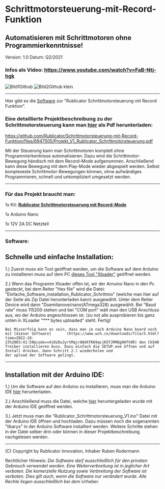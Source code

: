 # Schrittmotorsteuerung-mit-Record-Funktion

## Automatisieren mit Schrittmotoren ohne Programmierkenntnisse!

Version: 1.0 
Datum: Q2/2021

### Infos als Video: https://www.youtube.com/watch?v=FaB-Ntj-hgk

![Bild1Github](https://user-images.githubusercontent.com/88074525/128541693-08dbbe73-fd18-4f83-a0e8-5ca66fbf0264.png)
![Bild2Github klein](https://user-images.githubusercontent.com/88074525/128542330-0e08cf18-ec22-4a1b-a347-cdd9624a0e67.png)
***

Hier gibt es die [Software](https://github.com/Rublicator/Schrittmotorsteuerung-mit-Record-Funktion/archive/refs/heads/main.zip) zur "Rublicator Schrittmotorsteuerung mit Record Funktion".

### Eine detaillierte Projektbeschreibung zu der Schrittmotorsteuerung kann man [**hier**](https://github.com/Rublicator/Schrittmotorsteuerung-mit-Record-Funktion/files/6947505/Projekt_V1_Rublicator_Schrittmotorsteuerung.pdf) als Pdf herunterladen:
https://github.com/Rublicator/Schrittmotorsteuerung-mit-Record-Funktion/files/6947505/Projekt_V1_Rublicator_Schrittmotorsteuerung.pdf

Mit der Steuerung kann man Schrittmotoren komplett ohne Programmierkentnisse automatisieren.
Dazu wird die Schrittmotor-Bewegung händisch mit dem Record-Mode aufgenommen. Anschließend kann diese Bewegung mit dem Play-Mode wieder abgespielt werden. Selbst komplexeste Schrittmotor-Bewegungen können, ohne aufwändiges Programmieren, schnell und unkompliziert umgesetzt werden.

***
### Für das Projekt braucht man:
1x Kit: [**Rublicator Schrittmotorsteuerung mit Record-Mode**](https://getmakerstuff.de/Kit-Rublicator-Schrittmotorsteuerung-mit-Record-Mode/a76983472_u16002/)

1x Arduino Nano

1x 12V 2A DC Netzteil

***
### Software:

## Schnelle und einfache Installation:

1.) Zuerst muss ein Tool geöffnet werden, um die Software auf dem Arduino zu installieren muss
auf dem PC [dieses Tool "Xloader"](https://www.hobbytronics.co.uk/download/XLoader.zip) geöffnet werden.

2.) Wenn das Programm Xloader offen ist, wir der Arnuino Nano in den Pc gesteckt, bei dem Reiter "Hex file"
    wird die Datei: "Einfache_Software_installation_Rublicator_Schrittmo" (welche man hier auf der Seite als 
    Zip Datei herunterladen kann) ausgewählt. Unter dem Reiter Device wird dann "Duemilanove/nano(ATmega328) 
    ausgewählt. Bei "Baud rate" muss 115200 stehen und bei "COM port" wält man den USB Anschluss aus, wo der
    Arduino angeschlossen ist. (zu not alle ausprobieren bis ganz unten in XLoader "*** bytes uploaded" steht.
    Fertig! 
    
    Bei Misserfolg kann es sein, dass man je nach Arduino Nano board noch mit [dieser Software]       (https://www.wch.cn/downloads/file/5.html?time=2022-10-23%2003:41:59&code=v4j0zDuJyrtMqjrA0dXfK69qcjK5TJRMQgOHfVdR) den CH340  Treiber installieren muss. Dazu einfach die SETUP.exe öffnen und auf Install drücken. Dann Schritt 2.) wiederholen und
    der upload der Software gelingt.
    
***

## Installation mit der Arduino IDE:
1.) Um die Software auf den Arduino zu Installieren, muss
man die Arduino IDE [hier](https://www.arduino.cc/en/software) herunterladen.

2.) Anschließend muss die Datei, welche [hier](https://github.com/Rublicator/Schrittmotorsteuerung-mit-Record-Funktion/archive/refs/heads/main.zip) heruntergeladen wurde mit der Arduino IDE geöffnet werden.

3.) Jetzt muss man die "Rublicator_Schrittmotorsteuerung_V1.ino" Datei mit der Arduino IDE öffnen und hochladen.
    Dazu müssen noch die sogenannten "libarys" in der Arduino Software installiert werden.
    Weitere Schritte stehen in der Datei selber drin oder können in dieser Projektbeschreibung nachgelesen werden. 



***
(C) Copyright by Rublicator Innovation, Inhaber Ruben Rodermann

Rechtlicher Hinweis: 
*Die Software darf ausschließlich für den privaten Gebrauch verwendet werden. 
Eine Weiterverbreitung ist in jeglicher Art verboten. Die komerzielle Nutzung 
sowie Verbreitung der Software ist verboten. Dies gilt auch, wenn die Software 
nur verändert wurde. Alle Rechte liegen ausschließlich bei dem Urheber.*

